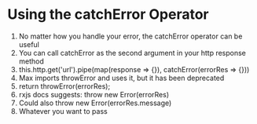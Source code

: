 # Using the catchError Operator
01. No matter how you handle your error, the catchError operator can be useful
02. You can call catchError as the second argument in your http response method
03. this.http.get('url').pipe(map(response => {}), catchError(errorRes => {}))
04. Max imports throwError and uses it, but it has been deprecated
05. return throwError(errorRes);
06. rxjs docs suggests: throw new Error(errorRes)
07. Could also throw new Error(errorRes.message)
08. Whatever you want to pass